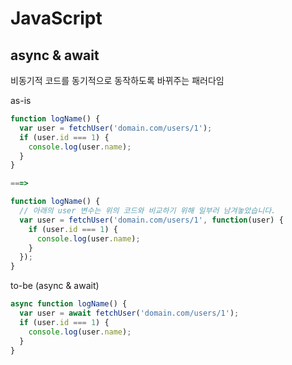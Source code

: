 # JavaScript

## async & await

비동기적 코드를 동기적으로 동작하도록 바뀌주는 패러다임



as-is

```javascript
function logName() {
  var user = fetchUser('domain.com/users/1');
  if (user.id === 1) {
    console.log(user.name);
  }
}

===>

function logName() {
  // 아래의 user 변수는 위의 코드와 비교하기 위해 일부러 남겨놓았습니다.
  var user = fetchUser('domain.com/users/1', function(user) {
    if (user.id === 1) {
      console.log(user.name);
    }
  });
}
```



to-be (async & await)

```javascript
async function logName() {
  var user = await fetchUser('domain.com/users/1');
  if (user.id === 1) {
    console.log(user.name);
  }
}
```

